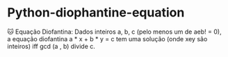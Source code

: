 # Python-diophantine-equation
:cat: Equação Diofantina: Dados inteiros a, b, c (pelo menos um de aeb! = 0), a equação diofantina a * x + b * y = c tem uma solução (onde xey são inteiros) iff gcd (a , b) divide c.
